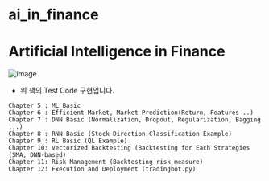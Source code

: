 # ai_in_finance

# Artificial Intelligence in Finance
![image](https://user-images.githubusercontent.com/44192730/224912384-5cfaeeae-f63e-43b7-b1f3-d14a16f42c3c.png)

- 위 책의 Test Code 구현입니다.

```
Chapter 5 : ML Basic
Chapter 6 : Efficient Market, Market Prediction(Return, Features ..)
Chapter 7 : DNN Basic (Normalization, Dropout, Regularization, Bagging ...)
Chapter 8 : RNN Basic (Stock Direction Classification Example)
Chapter 9 : RL Basic (QL Example)
Chapter 10: Vectorized Backtesting (Backtesting for Each Strategies (SMA, DNN-based)
Chapter 11: Risk Management (Backtesting risk measure)
Chapter 12: Execution and Deployment (tradingbot.py)
```


